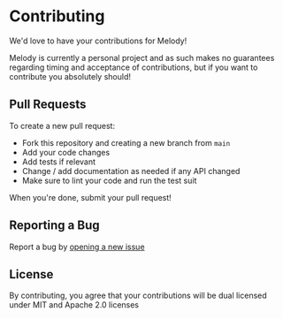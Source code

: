 # Contributing

We'd love to have your contributions for Melody!

Melody is currently a personal project and as such makes no guarantees regarding timing and acceptance of contributions,
but if you want to contribute you absolutely should!

## Pull Requests

To create a new pull request:

- Fork this repository and creating a new branch from `main`
- Add your code changes
- Add tests if relevant
- Change / add documentation as needed if any API changed
- Make sure to lint your code and run the test suit

When you're done, submit your pull request!

## Reporting a Bug

Report a bug by [opening a new issue](https://github.com/yoav-lavi/melody/issues)

## License

By contributing, you agree that your contributions will be dual licensed under MIT and Apache 2.0 licenses
